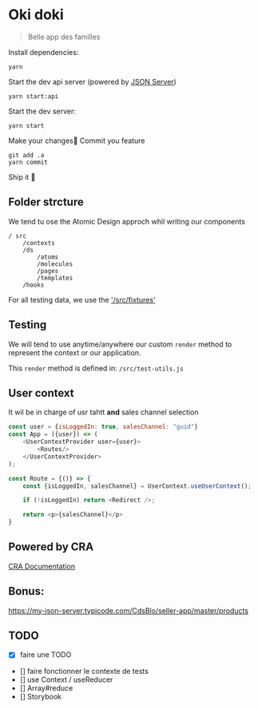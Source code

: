# Oki doki

> Belle app des familles

Install dependencies:

```shell
yarn
```

Start the dev api server (powered by [JSON Server](https://github.com/typicode/json-server/blob/master/README.md))

```shell
yarn start:api
```

Start the dev server:

```shell
yarn start
```

Make your changes🐌
Commit you feature

```shell
git add .a
yarn commit
```

Ship it 👀

## Folder strcture

We tend tu ose the Atomic Design approch whil writing our components

```
/ src
    /contexts
    /ds
        /atoms
        /molecules
        /pages
        /templates
    /hooks
```

For all testing data, we use the ['/src/fixtures'](/src/fixtures)

## Testing

We will tend to use anytime/anywhere our custom `render` method to represent the context or our application.

This `render` method is defined in: `/src/test-utils.js`

## User context

It wil be in charge of usr tahtt **and** sales channel selection

```javascript
const user = {isLoggedIn: true, salesChannel: "guid"}
const App = ({user}) => (
    <UserContextProvider user={user}>
        <Routes/>
    </UserContextProvider>
);

const Route = {()} => {
    const {isLoggedIn, salesChannel} = UserContext.useUserContext();

    if (!isLoggedIn) return <Redirect />;

    return <p>{salesChannel}</p>
}
```

## Powered by CRA

[CRA Documentation](./docs/CRA.md)

## Bonus:

https://my-json-server.typicode.com/CdsBlo/seller-app/master/products

## TODO

- [x] faire une TODO
- [] faire fonctionner le contexte de tests
- [] use Context / useReducer
- [] Array#reduce
- [] Storybook
